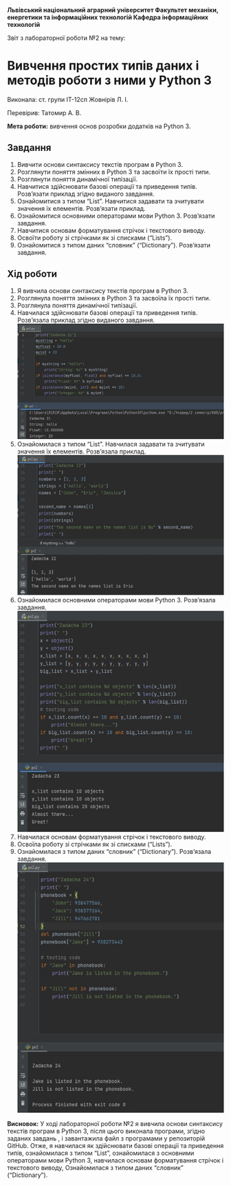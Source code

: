 ﻿**Львівський національний аграрний університет
Факультет механіки, енергетики та інформаційних технологій
Кафедра інформаційних технологій**

Звіт з лабораторної роботи №2
на тему: 

# Вивчення простих типів даних і методів роботи з ними у Python 3

Виконала: ст. групи ІТ-12сп Жовнірів Л. І.

Перевірив: Татомир А. В.

**Мета роботи:** вивчення основ розробки додатків на Python 3.

## Завдання
1. Вивчити основи синтаксису текстів програм в Python 3.
2. Розглянути поняття змінних в Python 3 та засвоїти їх прості типи.
3. Розглянути поняття динамічної типізації.
4. Навчитися здійснювати базові операції та приведення типів. Розв’язати
приклад згідно виданого завдання.
5. Ознайомитися з типом “List”. Навчитися задавати та зчитувати значення
їх елементів. Розв’язати приклад.
6. Ознайомитися основними операторами мови Python 3. Розв’язати
завдання.
7. Навчитися основам форматування стрічок і текстового виводу.
8. Освоїти роботу зі стрічками як зі списками (“Lists”).
9. Ознайомитися з типом даних “словник” (“Dictionary”). Розв’язати
завдання.

## Хід роботи
1. Я вивчила основи синтаксису текстів програм в Python 3.
2. Розглянула поняття змінних в Python 3 та засвоїла їх прості типи.
3. Розглянула поняття динамічної типізації.
4. Навчилася здійснювати базові операції та приведення типів. Розв’язала приклад згідно виданого завдання.
![Скріншот з виконанням програми.](/21.jpg)
5. Ознайомилася з типом “List”. Навчилася задавати та зчитувати значення їх елементів. Розв’язала приклад.
![Скріншот з виконанням програми.](/22.jpg)
6. Ознайомилася основними операторами мови Python 3. Розв’язала завдання.
![Скріншот з виконанням програми.](/23.jpg)
7. Навчилася основам форматування стрічок і текстового виводу.
8. Освоїла роботу зі стрічками як зі списками (“Lists”).
9. Ознайомилася з типом даних “словник” (“Dictionary”). Розв’язала завдання.
![Скріншот з виконанням програми.](/24.jpg)

**Висновок:** У ході лабораторної роботи №2 я вивчила основи синтаксису текстів програм в Python 3, після цього виконала програми, згідно заданих завдань , і завантажила файл з програмами у репозиторій GitHub. Отже, я навчилася як здійснювати базові операції та приведення типів, ознайомилася з типом “List”, ознайомилася з основними операторами мови Python 3, навчилася основам форматування стрічок і текстового виводу, Ознайомилася з типом даних “словник” (“Dictionary”).
